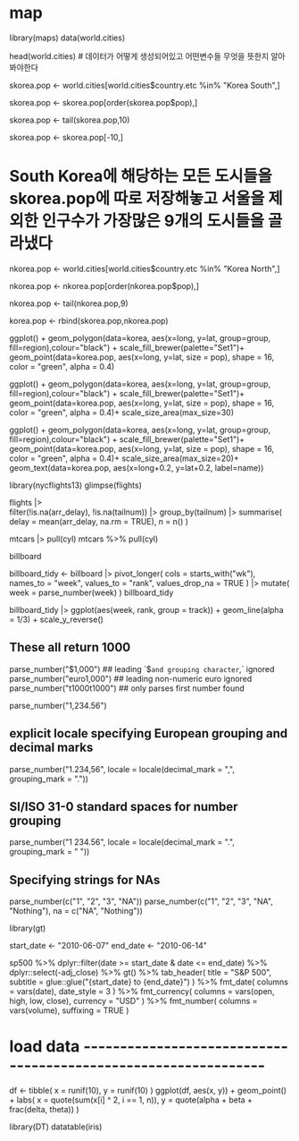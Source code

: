 # map


library(maps)
data(world.cities)

head(world.cities) # 데이터가 어떻게 생성되어있고 어떤변수들 무엇을 뜻한지 알아봐야한다

skorea.pop <- world.cities[world.cities$country.etc %in% "Korea South",]

skorea.pop <- skorea.pop[order(skorea.pop$pop),]

skorea.pop <- tail(skorea.pop,10)

skorea.pop <- skorea.pop[-10,]

# South Korea에 해당하는 모든 도시들을 skorea.pop에 따로 저장해놓고 서울을 제외한 인구수가 가장많은 9개의 도시들을 골라냈다

nkorea.pop <- world.cities[world.cities$country.etc %in% "Korea North",]

nkorea.pop <- nkorea.pop[order(nkorea.pop$pop),]

nkorea.pop <- tail(nkorea.pop,9)

korea.pop <- rbind(skorea.pop,nkorea.pop)


ggplot() + geom_polygon(data=korea, aes(x=long, y=lat, group=group, fill=region),colour="black") + scale_fill_brewer(palette="Set1")+ geom_point(data=korea.pop, aes(x=long, y=lat, size = pop), shape = 16, color = "green", alpha = 0.4)

ggplot() + geom_polygon(data=korea, aes(x=long, y=lat, group=group, fill=region),colour="black") + scale_fill_brewer(palette="Set1")+ geom_point(data=korea.pop, aes(x=long, y=lat, size = pop), shape = 16, color = "green", alpha = 0.4)+ scale_size_area(max_size=30)


ggplot() + geom_polygon(data=korea, aes(x=long, y=lat, group=group, fill=region),colour="black") + scale_fill_brewer(palette="Set1")+ geom_point(data=korea.pop, aes(x=long, y=lat, size = pop), shape = 16, color = "green", alpha = 0.4)+ scale_size_area(max_size=20)+ geom_text(data=korea.pop, aes(x=long+0.2, y=lat+0.2, label=name))

library(nycflights13)
glimpse(flights)

flights |>  
  filter(!is.na(arr_delay), !is.na(tailnum)) |> 
  group_by(tailnum) |> 
  summarise(
    delay = mean(arr_delay, na.rm = TRUE),
    n = n()
  )

mtcars |> pull(cyl)
mtcars %>% pull(cyl)

billboard

billboard_tidy <- billboard |> 
  pivot_longer(
    cols = starts_with("wk"), 
    names_to = "week", 
    values_to = "rank",
    values_drop_na = TRUE
  ) |> 
  mutate(
    week = parse_number(week)
  )
billboard_tidy

billboard_tidy |> 
  ggplot(aes(week, rank, group = track)) + 
  geom_line(alpha = 1/3) + 
  scale_y_reverse()


## These all return 1000
parse_number("$1,000") ## leading `$` and grouping character `,` ignored
parse_number("euro1,000") ## leading non-numeric euro ignored
parse_number("t1000t1000") ## only parses first number found

parse_number("1,234.56")
## explicit locale specifying European grouping and decimal marks
parse_number("1.234,56", locale = locale(decimal_mark = ",", grouping_mark = "."))
## SI/ISO 31-0 standard spaces for number grouping
parse_number("1 234.56", locale = locale(decimal_mark = ".", grouping_mark = " "))

## Specifying strings for NAs
parse_number(c("1", "2", "3", "NA"))
parse_number(c("1", "2", "3", "NA", "Nothing"), na = c("NA", "Nothing")) 

library(gt)

start_date <- "2010-06-07"
end_date <- "2010-06-14"

sp500 %>%
  dplyr::filter(date >= start_date & date <= end_date) %>%
  dplyr::select(-adj_close) %>%
  gt() %>%
  tab_header(
    title = "S&P 500",
    subtitle = glue::glue("{start_date} to {end_date}")
  ) %>%
  fmt_date(
    columns = vars(date),
    date_style = 3
  ) %>%
  fmt_currency(
    columns = vars(open, high, low, close),
    currency = "USD"
  ) %>%
  fmt_number(
    columns = vars(volume),
    suffixing = TRUE
  )

# load data ---------------------------------------------------------------

df <- tibble(
  x = runif(10),
  y = runif(10)
)
ggplot(df, aes(x, y)) +
  geom_point() +
  labs(
    x = quote(sum(x[i] ^ 2, i == 1, n)),
    y = quote(alpha + beta + frac(delta, theta))
  )


library(DT)
datatable(iris)
